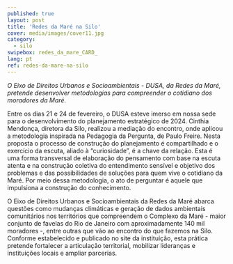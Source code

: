 ```yaml
---
published: true
layout: post
title: 'Redes da Maré na Silo'
cover: media/images/cover11.jpg
category:
  - silo
swipebox: redes_da_mare_CARD_
lang: pt
ref: redes-da-mare-na-silo
---
```

*O Eixo de Direitos Urbanos e Socioambientais - DUSA, da Redes da Maré, pretende desenvolver metodologias para compreender o cotidiano dos moradores da Maré.*

Entre os dias 21 e 24 de fevereiro, o DUSA esteve imerso em nossa sede para o desenvolvimento do planejamento estratégico de 2024. Cinthia Mendonça, diretora da Silo, realizou a mediação do encontro, onde aplicou a metodologia inspirada na Pedagogia da Pergunta, de Paulo Freire. Nesta proposta o processo de construção do planejamento é compartilhado e o exercício da escuta, aliado à “curiosidade”, é a chave da relação. Esta é uma forma transversal de elaboração do pensamento com base na escuta atenta e na construção coletiva do entendimento sensível e objetivo dos problemas e das possibilidades de soluções para quem vive o cotidiano da Maré. Por meio dessa metodologia, o ato de perguntar é aquele que impulsiona a construção do conhecimento.

O Eixo de Direitos Urbanos e Socioambientais da Redes da Maré abarca questões como mudanças climáticas e geração de dados ambientais comunitários nos territórios que compreendem o Complexo da Maré - maior conjunto de favelas do Rio de Janeiro com aproximadamente 140 mil moradores -, entre outras que vão ao encontro do que fazemos na Silo. Conforme estabelecido e publicado no site da instituição, esta prática pretende fortalecer a articulação territorial, mobilizar lideranças e instituições locais e ampliar parcerias.